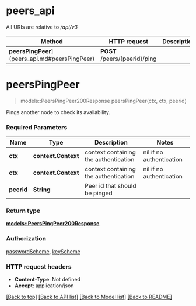 # peers_api

All URIs are relative to _/api/v3_

| Method                                         | HTTP request                  | Description |
| ---------------------------------------------- | ----------------------------- | ----------- |
| **peersPingPeer**](peers_api.md#peersPingPeer) | **POST** /peers/{peerid}/ping |

# **peersPingPeer**

> models::PeersPingPeer200Response peersPingPeer(ctx, ctx, peerid)

Pings another node to check its availability.

### Required Parameters

| Name       | Type                | Description                           | Notes                    |
| ---------- | ------------------- | ------------------------------------- | ------------------------ |
| **ctx**    | **context.Context** | context containing the authentication | nil if no authentication |
| **ctx**    | **context.Context** | context containing the authentication | nil if no authentication |
| **peerid** | **String**          | Peer id that should be pinged         |

### Return type

[**models::PeersPingPeer200Response**](peersPingPeer_200_response.md)

### Authorization

[passwordScheme](../README.md#passwordScheme), [keyScheme](../README.md#keyScheme)

### HTTP request headers

- **Content-Type**: Not defined
- **Accept**: application/json

[[Back to top]](#) [[Back to API list]](../README.md#documentation-for-api-endpoints) [[Back to Model list]](../README.md#documentation-for-models) [[Back to README]](../README.md)
